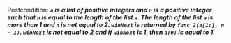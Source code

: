 Postcondition: ***`a` is a list of positive integers and `n` is a positive integer such that `n` is equal to the length of the list `a`. The length of the list `a` is more than 1 and `n` is not equal to 2. `winNext` is returned by `func_2(a[1:], n - 1)`. `winNext` is not equal to 2 and if `winNext` is 1, then `a[0]` is equal to 1.***
